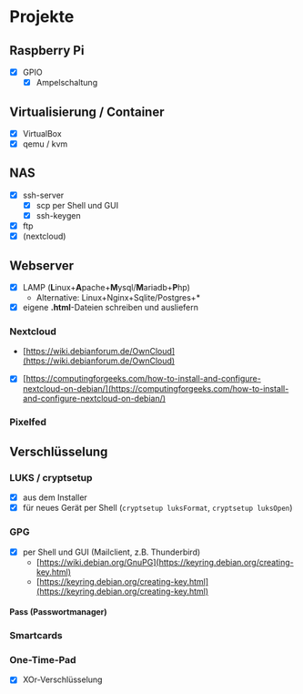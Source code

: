 # Projekte

## Raspberry Pi
- [x] GPIO
  - [x] Ampelschaltung

## Virtualisierung / Container
- [x] VirtualBox
- [x] qemu / kvm

## NAS
- [x] ssh-server
  - [x] scp per Shell und GUI
  - [x] ssh-keygen
- [x] ftp
- [x] (nextcloud)

## Webserver

- [x] LAMP (**L**inux+**A**pache+**M**ysql/**M**ariadb+**P**hp)
  - Alternative: Linux+Nginx+Sqlite/Postgres+*
- [x] eigene **.html**-Dateien schreiben und ausliefern

### Nextcloud
- [https://wiki.debianforum.de/OwnCloud](https://wiki.debianforum.de/OwnCloud)
- [x] [https://computingforgeeks.com/how-to-install-and-configure-nextcloud-on-debian/](https://computingforgeeks.com/how-to-install-and-configure-nextcloud-on-debian/)

### Pixelfed

## Verschlüsselung

### LUKS / cryptsetup

- [x] aus dem Installer
- [x] für neues Gerät per Shell (`cryptsetup luksFormat`, `cryptsetup luksOpen`)

### GPG

- [x] per Shell und GUI (Mailclient, z.B. Thunderbird)
  - [https://wiki.debian.org/GnuPG](https://keyring.debian.org/creating-key.html)
  - [https://keyring.debian.org/creating-key.html](https://keyring.debian.org/creating-key.html)

#### Pass (Passwortmanager)

### Smartcards

### One-Time-Pad

- [x] XOr-Verschlüsselung
